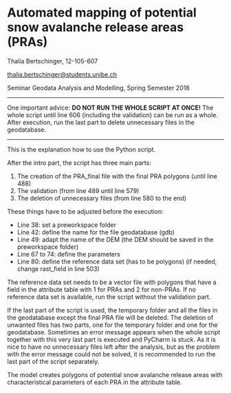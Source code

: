 # Automated mapping of potential snow avalanche release areas (PRAs)

Thalia Bertschinger, 12-105-607

thalia.bertschinger@students.unibe.ch

Seminar Geodata Analysis and Modelling, Spring Semester 2018

-----------------

One important advice: __DO NOT RUN THE WHOLE SCRIPT AT ONCE!__
The whole script until line 606 (including the validation) can be run as a whole.
After execution, run the last part to delete unnecessary files in the geodatabase.

-----------------


This is the explanation how to use the Python script.

After the intro part, the script has three main parts: 
1. The creation of the PRA_final file with the final PRA polygons (until line 488)
2. The validation (from line 489 until line 579)
3. The deletion of unnecessary files (from line 580 to the end)

These things have to be adjusted before the execution:
* Line 38: set a preworkspace folder
* Line 42: define the name for the file geodatabase (gdb)
* Line 49: adapt the name of the DEM (the DEM should be saved in the preworkspace folder)
* Line 67 to 74: define the parameters
* Line 80: define the reference data set (has to be polygons) (if needed, change rast_field in line 503)

The reference data set needs to be a vector file with polygons that have a field in the attribute table with 1 for PRAs and 2 for non-PRAs.
If no reference data set is available, run the script without the validation part.

If the last part of the script is used, the temporary folder and all the files in the geodatabase except the final PRA file will be deleted.
The deletion of unwanted files has two parts, one for the temporary folder and one for the geodatabase.
Sometimes an error message appears when the whole script together with this very last part is executed and PyCharm is stuck.
As it is nice to have no unnecessary files left after the analysis, but as the problem with the error message could not be solved, it is recommended to run the last part of the script separately.

The model creates polygons of potential snow avalanche release areas with characteristical parameters of each PRA in the attribute table.